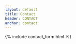```yaml
---
layout: default
title: Contact
header: CONTACT
anchor: contact
---
```


<a name="contact" class="anchor"></a>

{% include contact_form.html %}